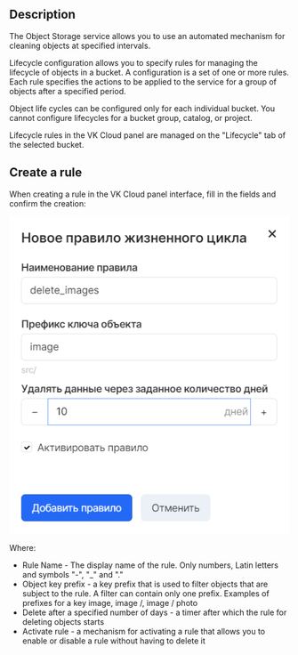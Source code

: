 ## Description

The Object Storage service allows you to use an automated mechanism for cleaning objects at specified intervals.

Lifecycle configuration allows you to specify rules for managing the lifecycle of objects in a bucket. A configuration is a set of one or more rules. Each rule specifies the actions to be applied to the service for a group of objects after a specified period.

Object life cycles can be configured only for each individual bucket. You cannot configure lifecycles for a bucket group, catalog, or project.

Lifecycle rules in the VK Cloud panel are managed on the "Lifecycle" tab of the selected bucket.

## Create a rule

When creating a rule in the VK Cloud panel interface, fill in the fields and confirm the creation:

![](./assets/1598059111681-1598059111681.png)

Where:

- Rule Name - The display name of the rule. Only numbers, Latin letters and symbols "-", "\_" and "."
- Object key prefix - a key prefix that is used to filter objects that are subject to the rule. A filter can contain only one prefix. Examples of prefixes for a key image, image /, image / photo
- Delete after a specified number of days - a timer after which the rule for deleting objects starts
- Activate rule - a mechanism for activating a rule that allows you to enable or disable a rule without having to delete it
